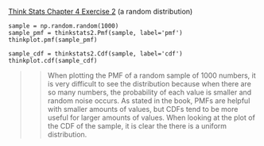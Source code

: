 [Think Stats Chapter 4 Exercise 2](http://greenteapress.com/thinkstats2/html/thinkstats2005.html#toc41) (a random distribution)

```
sample = np.random.random(1000)
sample_pmf = thinkstats2.Pmf(sample, label='pmf')
thinkplot.pmf(sample_pmf)

sample_cdf = thinkstats2.Cdf(sample, label='cdf')
thinkplot.cdf(sample_cdf)
```
>> When plotting the PMF of a random sample of 1000 numbers, it is very difficult to see the distribution because when there are so many numbers, the probability of each value is smaller and random noise occurs. As stated in the book, PMFs are helpful with smaller amounts of values, but CDFs tend to be more useful for larger amounts of values. When looking at the plot of the CDF of the sample, it is clear the there is a uniform distribution.
